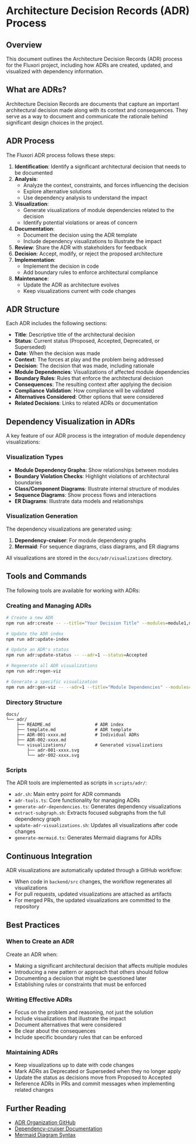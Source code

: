 # Architecture Decision Records (ADR) Process

## Overview

This document outlines the Architecture Decision Records (ADR) process for the Fluxori project, including how ADRs are created, updated, and visualized with dependency information.

## What are ADRs?

Architecture Decision Records are documents that capture an important architectural decision made along with its context and consequences. They serve as a way to document and communicate the rationale behind significant design choices in the project.

## ADR Process

The Fluxori ADR process follows these steps:

1. **Identification**: Identify a significant architectural decision that needs to be documented
2. **Analysis**: 
   - Analyze the context, constraints, and forces influencing the decision
   - Explore alternative solutions
   - Use dependency analysis to understand the impact
3. **Visualization**: 
   - Generate visualizations of module dependencies related to the decision
   - Identify potential violations or areas of concern
4. **Documentation**: 
   - Document the decision using the ADR template
   - Include dependency visualizations to illustrate the impact
5. **Review**: Share the ADR with stakeholders for feedback
6. **Decision**: Accept, modify, or reject the proposed architecture
7. **Implementation**: 
   - Implement the decision in code
   - Add boundary rules to enforce architectural compliance
8. **Maintenance**: 
   - Update the ADR as architecture evolves
   - Keep visualizations current with code changes

## ADR Structure

Each ADR includes the following sections:

- **Title**: Descriptive title of the architectural decision
- **Status**: Current status (Proposed, Accepted, Deprecated, or Superseded)
- **Date**: When the decision was made
- **Context**: The forces at play and the problem being addressed
- **Decision**: The decision that was made, including rationale
- **Module Dependencies**: Visualizations of affected module dependencies
- **Boundary Rules**: Rules that enforce the architectural decision
- **Consequences**: The resulting context after applying the decision
- **Compliance Validation**: How compliance will be validated
- **Alternatives Considered**: Other options that were considered
- **Related Decisions**: Links to related ADRs or documentation

## Dependency Visualization in ADRs

A key feature of our ADR process is the integration of module dependency visualizations:

### Visualization Types

- **Module Dependency Graphs**: Show relationships between modules
- **Boundary Violation Checks**: Highlight violations of architectural boundaries
- **Class/Component Diagrams**: Illustrate internal structure of modules
- **Sequence Diagrams**: Show process flows and interactions
- **ER Diagrams**: Illustrate data models and relationships

### Visualization Generation

The dependency visualizations are generated using:

1. **Dependency-cruiser**: For module dependency graphs
2. **Mermaid**: For sequence diagrams, class diagrams, and ER diagrams

All visualizations are stored in the `docs/adr/visualizations` directory.

## Tools and Commands

The following tools are available for working with ADRs:

### Creating and Managing ADRs

```bash
# Create a new ADR
npm run adr:create -- --title="Your Decision Title" --modules=module1,module2

# Update the ADR index
npm run adr:update-index

# Update an ADR's status
npm run adr:update-status -- --adr=1 --status=Accepted

# Regenerate all ADR visualizations
npm run adr:regen-viz

# Generate a specific visualization
npm run adr:gen-viz -- --adr=1 --title="Module Dependencies" --modules=auth,users
```

### Directory Structure

```
docs/
└── adr/
    ├── README.md                 # ADR index
    ├── template.md               # ADR template
    ├── ADR-001-xxxx.md           # Individual ADRs
    ├── ADR-002-xxxx.md
    └── visualizations/           # Generated visualizations
        ├── adr-001-xxxx.svg
        └── adr-002-xxxx.svg
```

### Scripts

The ADR tools are implemented as scripts in `scripts/adr/`:

- `adr.sh`: Main entry point for ADR commands
- `adr-tools.ts`: Core functionality for managing ADRs
- `generate-adr-dependencies.ts`: Generates dependency visualizations
- `extract-subgraph.sh`: Extracts focused subgraphs from the full dependency graph
- `update-adr-visualizations.sh`: Updates all visualizations after code changes
- `generate-mermaid.ts`: Generates Mermaid diagrams for ADRs

## Continuous Integration

ADR visualizations are automatically updated through a GitHub workflow:

- When code in `backend/src` changes, the workflow regenerates all visualizations
- For pull requests, updated visualizations are attached as artifacts
- For merged PRs, the updated visualizations are committed to the repository

## Best Practices

### When to Create an ADR

Create an ADR when:

- Making a significant architectural decision that affects multiple modules
- Introducing a new pattern or approach that others should follow
- Documenting a decision that might be questioned later
- Establishing rules or constraints that must be enforced

### Writing Effective ADRs

- Focus on the problem and reasoning, not just the solution
- Include visualizations that illustrate the impact
- Document alternatives that were considered
- Be clear about the consequences
- Include specific boundary rules that can be enforced

### Maintaining ADRs

- Keep visualizations up to date with code changes
- Mark ADRs as Deprecated or Superseded when they no longer apply
- Update the status as decisions move from Proposed to Accepted
- Reference ADRs in PRs and commit messages when implementing related changes

## Further Reading

- [ADR Organization GitHub](https://adr.github.io/)
- [Dependency-cruiser Documentation](https://github.com/sverweij/dependency-cruiser)
- [Mermaid Diagram Syntax](https://mermaid-js.github.io/mermaid/#/)